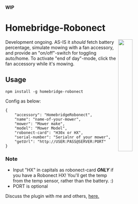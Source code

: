**WIP**  

# Homebridge-Robonect

<img src="https://media.giphy.com/media/ORUDaRRrDv6Gct22tS/giphy.gif" width="30%" align="right"> 

Development ongoing.  AS-IS it _should_ fetch battery percentage, simulate mowing with a fan accessory, and provide an "on/off"-switch for toggling auto/home.  To activate "end of day"-mode, click the fan accessory while it's mowing.

## Usage

`npm install -g homebridge-robonect`

Config as below:  

	{  
		"accessory": "HomebridgeRobonect",  
		"name": "name-of-your-mower",  
		"mower": "Mower make",  
		"model": "Mower Model",  
		"robonect-card": "H30x or HX",  
		"serial-number": "Serialnr of your mower",  
		"getUrl": "http://USER:PASS@SERVER:PORT"  
	}  
  

### Note
 * Input "HX" in capitals as robonect-card _**ONLY**_ if you have a Robonect HX! You'll get the temp from the temp sensor, rather than the battery. :)
 * PORT is optional

Discuss the plugin with me and others, [here.](http://www.robonect.de/viewtopic.php?f=55&t=1425&p=12572#p12572)